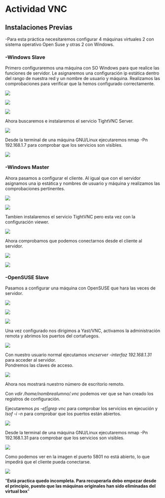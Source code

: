 
# Actividad VNC

## Instalaciones Previas


-Para esta práctica necesitaremos configurar 4 máquinas virtuales 2 con sistema operativo Open Suse y otras 2 con Windows.

### -Windows Slave

Primero configuraremos una máquina con SO Windows para que realice las funciones de servidor.
Le asignaremos una configuración ip estática dentro del rango de nuestra red y un nombre de usuario y máquina. Realizamos las comprobaciones para verificar que la hemos configurado correctamente.

![](1.JPG)

![](2.JPG)

![](3.JPG)

Ahora buscaremos e instalaremos el servicio TightVNC Server.

![](6.JPG)

Desde la terminal de una máquina GNU/Linux ejecutaremos nmap -Pn 192.168.1.7 para comprobar que los servicios son visibles.

![](8.JPG)

### -Windows Master

Ahora pasamos a configurar el cliente. Al igual que con el servidor asignamos una ip estática y nombres de usuario y máquina y realizamos las comprobaciones pertinentes.

![](4.JPG)

![](5.JPG)

Tambien instalaremos el servicio TightVNC pero esta vez con la configuración viewer.

![](9.JPG)

Ahora comprobamos que podemos conectarnos desde el cliente al servidor.

![](10.JPG)

![](11.JPG)

### -OpenSUSE Slave

Pasamos a configurar una máquina con OpenSUSE que hara las veces de servidor.

![](12.JPG)

![](13.JPG)

![](14.JPG)

Una vez configurado nos dirigimos a Yast/VNC, activamos la administración remota y abrimos los puertos del cortafuegos.

![](16.JPG)

Con nuestro usuario normal ejecutamos *vncserver -interfaz 192.168.1.31*
para acceder al servidor.   
Pondremos las claves de acceso.

![](17.JPG)

Ahora nos mostrará nuestrro número de escritorio remoto.

Con *vdir /home/nombrealumno/.vnc* podemos ver que se han creado los registros de configuración.

Ejecutaremos *ps -ef|grep vnc* para comprobar los servicios en ejecución y *lsof -i -n* para comprobar que los puertos están abiertos.

![](18.JPG)

Desde la terminal de una máquina GNU/Linux ejecutaremos nmap -Pn 192.168.1.31 para comprobar que los servicios son visibles.

![](19.JPG)

Como podemos ver en la imagen el puerto 5801 no está abierto, lo que impedirá que el cliente pueda conectarse.

![](20.JPG)

"**Está practica quedo incompleta. Para recuperarla debo empezar desde el principio, puesto que las máquinas originales han sido eliminadas del virtual box**"
